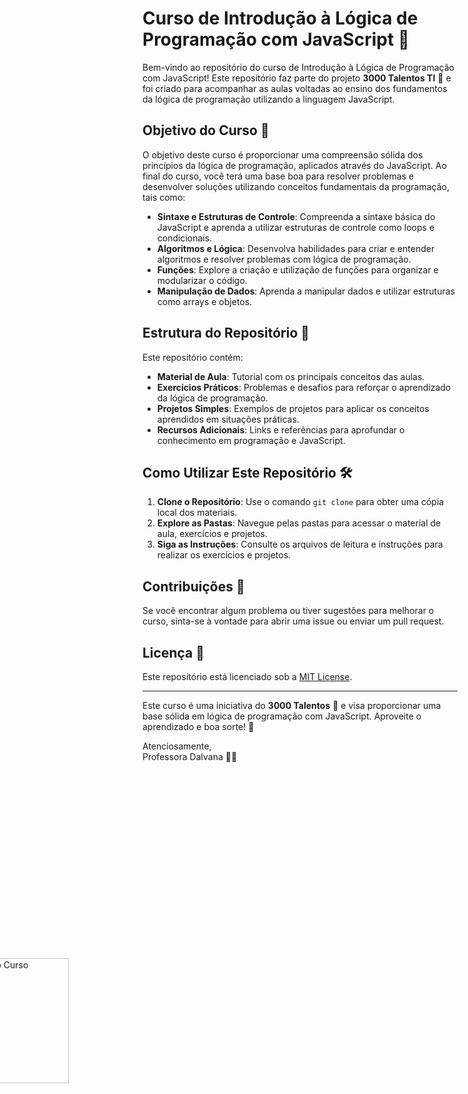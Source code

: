 # Curso de Introdução à Lógica de Programação com JavaScript 🚀

Bem-vindo ao repositório do curso de Introdução à Lógica de Programação com JavaScript! Este repositório faz parte do projeto **3000 Talentos TI** 🌟 e foi criado para acompanhar as aulas voltadas ao ensino dos fundamentos da lógica de programação utilizando a linguagem JavaScript.


## Objetivo do Curso 🎯

O objetivo deste curso é proporcionar uma compreensão sólida dos princípios da lógica de programação, aplicados através do JavaScript. Ao final do curso, você terá uma base boa para resolver problemas e desenvolver soluções utilizando conceitos fundamentais da programação, tais como:

- **Sintaxe e Estruturas de Controle**: Compreenda a sintaxe básica do JavaScript e aprenda a utilizar estruturas de controle como loops e condicionais.
- **Algoritmos e Lógica**: Desenvolva habilidades para criar e entender algoritmos e resolver problemas com lógica de programação.
- **Funções**: Explore a criação e utilização de funções para organizar e modularizar o código.
- **Manipulação de Dados**: Aprenda a manipular dados e utilizar estruturas como arrays e objetos.

## Estrutura do Repositório 📂

Este repositório contém:

- **Material de Aula**: Tutorial com os principais conceitos das aulas.
- **Exercícios Práticos**: Problemas e desafios para reforçar o aprendizado da lógica de programação.
- **Projetos Simples**: Exemplos de projetos para aplicar os conceitos aprendidos em situações práticas.
- **Recursos Adicionais**: Links e referências para aprofundar o conhecimento em programação e JavaScript.

## Como Utilizar Este Repositório 🛠️

1. **Clone o Repositório**: Use o comando `git clone` para obter uma cópia local dos materiais.
2. **Explore as Pastas**: Navegue pelas pastas para acessar o material de aula, exercícios e projetos.
3. **Siga as Instruções**: Consulte os arquivos de leitura e instruções para realizar os exercícios e projetos.

## Contribuições 🤝

Se você encontrar algum problema ou tiver sugestões para melhorar o curso, sinta-se à vontade para abrir uma issue ou enviar um pull request.

## Licença 📜

Este repositório está licenciado sob a [MIT License](LICENSE).

---

Este curso é uma iniciativa do **3000 Talentos** 🌟 e visa proporcionar uma base sólida em lógica de programação com JavaScript. Aproveite o aprendizado e boa sorte! 🚀

Atenciosamente,  
Professora Dalvana 💚✨

<div style="position: relative; min-height: 500px;">
  <img src="https://media.licdn.com/dms/image/D4E12AQFfe1nZbaWdMw/article-cover_image-shrink_720_1280/0/1698604163003?e=2147483647&v=beta&t=rtD52hfy37nFVmc4_MXfnflV6C-ke773W70SYJLoWRc" alt="Imagem do Curso" style="position: absolute; bottom: 0; right: 622px; width: 200px;"/>
</div>

